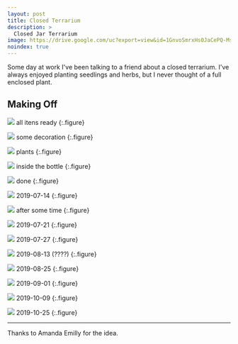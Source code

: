 ```yaml
---
layout: post
title: Closed Terrarium
description: >
  Closed Jar Terrarium
image: https://drive.google.com/uc?export=view&id=1GnvoSmrxHs0JaCePQ-MsNOC7o8pG6NaP
noindex: true
---
```


Some day at work I've been talking to a friend about a closed terrarium. I've always enjoyed planting seedlings and herbs, but I never thought of a full enclosed plant.   

## Making Off

![](https://drive.google.com/uc?export=view&id=1Tmx5-3uusrBQLRc3ojFYM7a5_ay2dLEA)
all itens ready
{:.figure}

![](https://drive.google.com/uc?export=view&id=1eimMNjBiaN1z5uRVS6fmrK9W3y2T6lfl)
some decoration
{:.figure}

![](https://drive.google.com/uc?export=view&id=1m6BMqgvEmrZqOZwq8cFZGiOK70_AfgyL)
plants
{:.figure}

![](https://drive.google.com/uc?export=view&id=1GnvoSmrxHs0JaCePQ-MsNOC7o8pG6NaP)
inside the bottle
{:.figure}

![](https://drive.google.com/uc?export=view&id=1V5FaCOr4JAjzTPbpsxXOsL0iUX11XoX7)
done
{:.figure}

![](https://drive.google.com/uc?export=view&id=16gvgMPIpsC3uD9xR6NGncb5UdZ-mSMZE)
2019-07-14
{:.figure}

![](https://drive.google.com/uc?export=view&id=1UwMHWZVIhOln1hYjNi7xqTgs9c-N8Rgl)
after some time
{:.figure}

![](https://drive.google.com/uc?export=view&id=18RKg8PX-At-Yl689Jk7uoej9by-vtNz3)
2019-07-21
{:.figure}

![](https://drive.google.com/uc?export=view&id=1txhyCBKf3crcYLnPg2bxoq7ELFdMMjQ_)
2019-07-27
{:.figure}

![](https://drive.google.com/uc?export=view&id=1UgpG62B8t60uEXbVZsGjg9C7GCKxRAYZ)
2019-08-13 (????)
{:.figure}

![](https://drive.google.com/uc?export=view&id=1SGiHbJFSc4Wef9V_wuMG-rBwYSyD7oS2)
2019-08-25
{:.figure}

![](https://drive.google.com/uc?export=view&id=1FBW7rvVNwr3xi9izG-W63n4qzceOAZ2k)
2019-09-01
{:.figure}

![](https://drive.google.com/uc?export=view&id=1o0Rs7PoZgL0-GSUU2ZQNpQxnFu5cI7o5)
2019-10-09
{:.figure}

![](https://drive.google.com/uc?export=view&id=1VK4Co-Abq2kWjAgviw7rJmB4s8N4fXJM)
2019-10-25
{:.figure}

* * * 

Thanks to Amanda Emilly for the idea.

